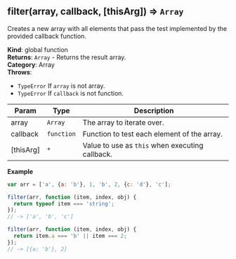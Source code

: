 <a name="filter"></a>

## filter(array, callback, [thisArg]) ⇒ <code>Array</code>
Creates a new array with all elements that pass the test implemented by the provided callback function.

**Kind**: global function  
**Returns**: <code>Array</code> - Returns the result array.  
**Category**: Array  
**Throws**:

- <code>TypeError</code> If `array` is not array.
- <code>TypeError</code> If `callback` is not function.


| Param | Type | Description |
| --- | --- | --- |
| array | <code>Array</code> | The array to iterate over. |
| callback | <code>function</code> | Function to test each element of the array. |
| [thisArg] | <code>\*</code> | Value to use as `this` when executing callback. |

**Example**  
```js
var arr = ['a', {a: 'b'}, 1, 'b', 2, {c: 'd'}, 'c'];

filter(arr, function (item, index, obj) {
  return typeof item === 'string';
});
// -> ['a', 'b', 'c']

filter(arr, function (item, index, obj) {
  return item.a === 'b' || item === 2;
});
// -> [{a: 'b'}, 2]
```
